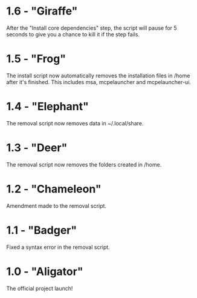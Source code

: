# 1.6 - "Giraffe"
After the "Install core dependencies" step, the script will pause for 5 seconds to give you a chance to kill it if the step fails.
# 1.5 - "Frog"
The install script now automatically removes the installation files in /home after it's finished. This includes msa, mcpelauncher and mcpelauncher-ui.
# 1.4 - "Elephant"
The removal script now removes data in ~/.local/share.
# 1.3 - "Deer"
The removal script now removes the folders created in /home.
# 1.2 - "Chameleon"
Amendment made to the removal script.
# 1.1 - "Badger"
Fixed a syntax error in the removal script.
# 1.0 - "Aligator"
The official project launch!
